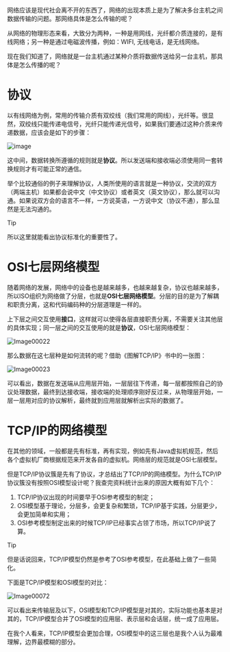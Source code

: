 网络应该是现代社会离不开的东西了，网络的出现本质上是为了解决多台主机之间数据传输的问题。那网络具体是怎么传输的呢？

从网络的物理形态来看，大致分为两种，一种是用网线，光纤都介质连接的，是有线网络；另一种是通过电磁波传播，例如：WIFI, 无线电话，是无线网络。

现在我们知道了，网络就是一台主机通过某种介质将数据传送给另一台主机，那具体是怎么传播的呢？

# 协议

以有线网络为例，常用的传输介质有双绞线（我们常用的网线），光纤等。很显然，双绞线只能传递电信号，光纤只能传递光信号，如果我们要通过这种介质来传递数据，应该会是如下的步骤：

![image](https://github.com/user-attachments/assets/ab26e392-698c-4e6d-8abf-38d3c13b0dee)

这中间，数据转换所遵循的规则就是**协议**。所以发送端和接收端必须使用同一套转换规则才有可能正常的通信。

举个比较通俗的例子来理解协议，人类所使用的语言就是一种协议，交流的双方（两端主机）如果都会说中文（中文协议）或者英文（英文协议），那么就可以沟通。如果说双方会的语言不一样，一方说英语，一方说中文（协议不通），那么显然是无法沟通的。

> [!TIP]
> 所以这里就能看出协议标准化的重要性了。

# OSI七层网络模型

随着网络的发展，网络中的设备也是越来越多，也越来越复杂，协议也越来越多，所以ISO组织为网络做了分层，也就是**OSI七层网络模型**。分层的目的是为了解耦和职责分离，这和代码编码种的分层道理是一样的。

上下层之间交互使用**接口**，这样就可以使得各层直接职责分离，不需要关注其他层的具体实现；同一层之间的交互使用的就是**协议**，OSI七层网络模型：

![Image00022](https://github.com/user-attachments/assets/3a038b99-c758-472b-bcb0-a7b6d4bb7568)

那么数据在这七层种是如何流转的呢？借助《图解TCP/IP》书中的一张图：

![Image00023](https://github.com/user-attachments/assets/d2caede2-4235-45da-88fe-0bf60c504ed8)

可以看出，数据在发送端从应用层开始，一层层往下传递，每一层都按照自己的协议处理数据，最终到达接收端，接收端的处理顺序刚好反过来，从物理层开始，一层一层用对应的协议解析，最终就到应用层就解析出实际的数据了。

# TCP/IP的网络模型

在其他的领域，一般都是先有标准，再有实现，例如先有Java虚拟机规范，然后各个虚拟机厂商根据规范来开发各自的虚拟机。网络层的规范就是OSI七层模型。

但是TCP/IP协议簇是先有了协议，才总结出了TCP/IP的网络模型。为什么TCP/IP协议簇没有按照OSI模型设计呢？我查完资料统计出来的原因大概有如下几个：

1. TCP/IP协议出现的时间要早于OSI参考模型的制定；
2. OSI模型基于理论，分层多，会更复杂和繁琐，TCP/IP基于实践，分层更少，会更加简单和实用；
3. OSI参考模型制定出来的时候TCP/IP已经事实占领了市场，所以TCP/IP说了算。

> [!TIP]
> 但是话说回来，TCP/IP模型仍然是参考了OSI参考模型，在此基础上做了一些简化。


下面是TCP/IP模型和OSI模型的对比：

![Image00072](https://github.com/user-attachments/assets/aaa91c4d-68f7-40b6-8778-1be5eb49ae02)

可以看出来传输层及以下，OSI模型和TCP/IP模型是对其的，实际功能也基本是对其的，TCP/IP模型合并了OSI模型的应用层、表示层和会话层，统一成了应用层。

在我个人看来，TCP/IP模型会更加合理，OSI模型中的这三层也是我个人认为最难理解，边界最模糊的部分。